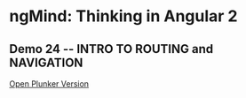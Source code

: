 # ngMind: Thinking in Angular 2

## Demo 24 -- INTRO TO ROUTING and NAVIGATION

[Open Plunker Version](http://plnkr.co/edit/pt5sZ2b7ES0XtrmurBeY?p=preview)
